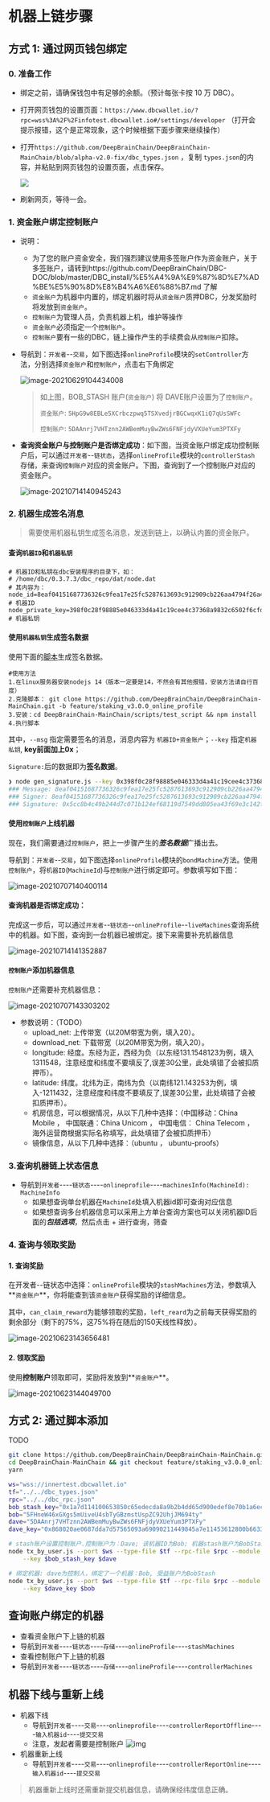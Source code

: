 # 机器上链步骤

## 方式 1: 通过网页钱包绑定

### 0. 准备工作

+ 绑定之前，请确保钱包中有足够的余额。（预计每张卡按 10 万 DBC）。
+ 打开网页钱包的设置页面：`https://www.dbcwallet.io/?rpc=wss%3A%2F%2Finfotest.dbcwallet.io#/settings/developer` （打开会提示报错，这个是正常现象，这个时候根据下面步骤来继续操作）

+ 打开`https://github.com/DeepBrainChain/DeepBrainChain-MainChain/blob/alpha-v2.0-fix/dbc_types.json` ，复制 `types.json`的内容，并粘贴到网页钱包的设置页面，点击保存。

  ![](bonding_machine.assets/火狐截图_2021-06-01T08-25-33.414Z.png)

+ 刷新网页，等待一会。

### 1. 资金账户绑定控制账户

+ 说明：

  + 为了您的账户资金安全，我们强烈建议使用多签账户作为资金账户，关于多签账户，请转到https://github.com/DeepBrainChain/DBC-DOC/blob/master/DBC_install/%E5%A4%9A%E9%87%8D%E7%AD%BE%E5%90%8D%E8%B4%A6%E6%88%B7.md 了解
  +  `资金账户`为机器中内置的，绑定机器时将从`资金账户`质押DBC，分发奖励时将发放到`资金账户`。
  + `控制账户`为管理人员，负责机器上机，维护等操作
  + `资金账户`必须指定一个`控制账户`。
  + `控制账户`要有一些的DBC，链上操作产生的手续费会从`控制账户`扣除。

+ 导航到：`开发者`--`交易`，如下图选择`onlineProfile`模块的`setController`方法，分别选择`资金账户`和`控制账户`，点击右下角绑定

  ![image-20210629104434008](bonding_machine.assets/image-20210629104434008.png)

  > 如上图，BOB_STASH 账户(`资金账户`) 将 DAVE账户设置为了`控制账户`。
  >
  > `资金账户`: `5HpG9w8EBLe5XCrbczpwq5TSXvedjrBGCwqxK1iQ7qUsSWFc`
  >
  > `控制账户`: `5DAAnrj7VHTznn2AWBemMuyBwZWs6FNFjdyVXUeYum3PTXFy`
  
+ **查询资金账户与控制账户是否绑定成功**：如下图，当资金账户绑定成功控制账户后，可以通过`开发者`--`链状态`，选择`onlineProfile`模块的`controllerStash`存储，来查询`控制账户`对应的资金账户。下图，查询到了一个控制账户对应的资金账户。

  ![image-20210714140945243](bonding_machine.assets/image-20210714140945243.png)
### 2. 机器生成签名消息

> 需要使用机器私钥生成签名消息，发送到链上，以确认内置的资金账户。

#### 查询`机器ID`和`机器私钥`

```shell
# 机器ID和私钥在dbc安装程序的目录下，如：
# /home/dbc/0.3.7.3/dbc_repo/dat/node.dat
# 其内容为：
node_id=8eaf04151687736326c9fea17e25fc5287613693c912909cb226aa4794f26a48			# 机器ID
node_private_key=398f0c28f98885e046333d4a41c19cee4c37368a9832c6502f6cfd182e2aef89	# 机器私钥
```

#### 使用`机器私钥`生成签名数据

使用下面的[脚本](https://github.com/DeepBrainChain/DeepBrainChain-MainChain/blob/feature/staking_v3.0.0_online_profile/scripts/test_script/gen_signature.js)生成签名数据。
```shell
#使用方法
1.在linux服务器安装nodejs 14（版本一定要是14，不然会有其他报错，安装方法请自行百度）
2.克隆脚本： git clone https://github.com/DeepBrainChain/DeepBrainChain-MainChain.git -b feature/staking_v3.0.0_online_profile
3.安装：cd DeepBrainChain-MainChain/scripts/test_script && npm install
4.执行脚本
```

其中，`--msg` 指定需要签名的消息，消息内容为 `机器ID+资金账户`；`--key` 指定`机器私钥`, **key前面加上0x**；

`Signature:`后的数据即为**签名数据**。

```bash
❯ node gen_signature.js --key 0x398f0c28f98885e046333d4a41c19cee4c37368a9832c6502f6cfd182e2aef89 --msg 8eaf04151687736326c9fea17e25fc5287613693c912909cb226aa4794f26a485CiPPseXPECbkjWCa6MnjNokrgYjMqmKndv2rSnekmSK2DjL
### Message: 8eaf04151687736326c9fea17e25fc5287613693c912909cb226aa4794f26a485CiPPseXPECbkjWCa6MnjNokrgYjMqmKndv2rSnekmSK2DjL
### Signer: 8eaf04151687736326c9fea17e25fc5287613693c912909cb226aa4794f26a48
### Signature: 0x5cc8b4c49b244d7c071b124ef68119d7549dd805ea43f69e3c142fd5909f926041a9cad93b16085d72431df2d1164e7911085423bca16625295583686f2fce8c
```

#### 使用`控制账户`上线机器

现在，我们需要通过`控制账户`，把上一步骤产生的***签名数据***广播出去。

导航到：`开发者`--`交易`，如下图选择`onlineProfile`模块的`bondMachine`方法。使用`控制账户`，将`机器ID`(`MachineId`)与`控制账户`进行绑定即可。参数填写如下图：

![image-20210707140400114](bonding_machine.assets/image-20210707140400114.png)

#### 查询机器是否绑定成功：

  完成这一步后，可以通过`开发者`--`链状态`--`onlineProfile`--`liveMachines`查询系统中的机器。如下图，查询到一台机器已被绑定。接下来需要补充机器信息

  ![image-20210714141352887](bonding_machine.assets/image-20210714141352887.png)

#### `控制账户`添加机器信息

`控制账户`还需要补充机器信息：

![image-20210707143303202](bonding_machine.assets/image-20210707143303202.png)

+ 参数说明：（TODO）
  + upload_net: 上传带宽（以20M带宽为例，填入20）。
  + download_net: 下载带宽（以20M带宽为例，填入20）。
  + longitude: 经度。东经为正，西经为负（以东经131.1548123为例，填入1311548，注意经度和纬度不要填反了,误差30公里，此处填错了会被扣质押币）。
  + latitude:  纬度。北纬为正，南纬为负（以南纬121.143253为例，填入-1211432，注意经度和纬度不要填反了,误差30公里，此处填错了会被扣质押币）。
  + 机房信息，可以根据情况，从以下几种中选择：（中国移动：China Mobile ， 中国联通：China Unicom ， 中国电信： China Telecom ， 海外运营商根据实际名称填写，此处填错了会被扣质押币）
  + 镜像信息，从以下几种中选择：（ubuntu ， ubuntu-proofs）

### 3.查询机器链上状态信息
+ 导航到`开发者`----`链状态`----`onlineprofile`----`machinesInfo(MachineId): MachineInfo`
  + 如果想查询单台机器在`MachineId`处填入机器id即可查询对应信息
  + 如果想查询多台机器信息可以采用上方单台查询方案也可以关闭机器ID后面的***包括选项***，然后点击 + 进行查询，筛查

### 4. 查询与领取奖励

#### 1. 查询奖励

在开发者--链状态中选择：`onlineProfile`模块的`stashMachines`方法，参数填入**`资金账户`**，你将能查到该`资金账户`获得奖励的详细信息。

其中，`can_claim_reward`为能够领取的奖励，`left_reard`为之前每天获得奖励的剩余部分（剩下的75%，这75%将在随后的150天线性释放）。

![image-20210623143656481](bonding_machine.assets/image-20210623143656481.png)

#### 2. 领取奖励

使用**控制账户**领取即可，奖励将发放到**`资金账户`**。

![image-20210623144049700](bonding_machine.assets/image-20210623144049700.png)

## 方式 2: 通过脚本添加

TODO

```bash
git clone https://github.com/DeepBrainChain/DeepBrainChain-MainChain.git
cd DeepBrainChain-MainChain && git checkout feature/staking_v3.0.0_online_profile && cd scripts/test_script
yarn

ws="wss://innertest.dbcwallet.io"
tf="../../dbc_types.json"
rpc="../../dbc_rpc.json"
bob_stash_key="0x1a7d114100653850c65edecda8a9b2b4dd65d900edef8e70b1a6ecdcda967056"
bob="5FHneW46xGXgs5mUiveU4sbTyGBzmstUspZC92UhjJM694ty"
dave="5DAAnrj7VHTznn2AWBemMuyBwZWs6FNFjdyVXUeYum3PTXFy"
dave_key="0x868020ae0687dda7d57565093a69090211449845a7e11453612800b663307246"

# stash账户设置控制账户.控制账户为：Dave; 该机器ID为Bob; 机器stash账户为BobStash:
node tx_by_user.js --port $ws --type-file $tf --rpc-file $rpc --module onlineProfile --func setController \
    --key $bob_stash_key $dave

# 绑定机器: dave为控制人，绑定了一个机器：Bob, 受益账户为BobStash
node tx_by_user.js --port $ws --type-file $tf --rpc-file $rpc --module onlineProfile --func bondMachine \
    --key $dave_key $bob
```


## 查询账户绑定的机器
+ 查看资金账户下上链的机器
 + 导航到`开发者`----`链状态`----`存储`----`onlineProfile`----`stashMachines`
+ 查看控制账户下上链的机器
 + 导航到`开发者`----`链状态`----`存储`----`onlineProfile`----`controllerMachines`

## 机器下线与重新上线
+ 机器下线
  + 导航到`开发者`----`交易`----`onlineprofile`----`controllerReportOffline`----`输入机器id`----`提交交易`
  + 注意，发起者需要是控制账户
![img](bonding_machine.assets/offline.png)
+ 机器重新上线
  + 导航到`开发者`----`交易`----`onlineprofile`----`controllerReportOnline`----`输入机器id`----`提交交易`
> 机器重新上线时还需重新提交机器信息，请确保经纬度信息正确。
